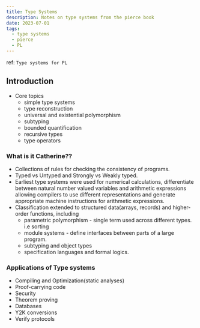 ```yaml
---
title: Type Systems
description: Notes on type systems from the pierce book
date: 2023-07-01
tags:
  - type systems
  - pierce
  - PL
---
```


ref: `Type systems for PL`

## Introduction

- Core topics
  - simple type systems
  - type reconstruction
  - universal and existential polymorphism
  - subtyping
  - bounded quantification
  - recursive types
  - type operators
  
### What is it Catherine??

- Collections of rules for checking the consistency of programs.
- Typed vs Untyped and Strongly vs Weakly typed.
- Earliest type systems were used for numerical calculations, differentiate between natural number valued variables and arithmetic expressions allowing compilers
  to use different representations and generate appropriate machine instructions for arithmetic expressions.
- Classification extended to structured data(arrays, records) and higher-order functions, including
  - parametric polymorphism - single term used across different types. i.e sorting
  - module systems - define interfaces between parts of a large program.
  - subtyping and object types
  - specification languages and formal logics.

### Applications of Type systems

- Compiling and Optimization(static analyses)
- Proof-carrying code
- Security
- Theorem proving
- Databases
- Y2K conversions
- Verify protocols

 
